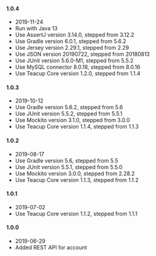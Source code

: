 #### 1.0.4
- 2019-11-24
- Run with Java 13
- Use AssertJ version 3.14.0, stepped from 3.12.2
- Use Gradle version 6.0.1, stepped from 5.6.2
- Use Jersey version 2.29.1, stepped from 2.29
- Use JSON version 20190722, stepped from 20180813
- Use JUnit version 5.6.0-M1, stepped from 5.5.2
- Use MySQL connector 8.0.18, stepped from 8.0.16
- Use Teacup Core version 1.2.0, stepped from 1.1.4
#### 1.0.3
- 2019-10-12
- Use Gradle version 5.6.2, stepped from 5.6
- Use JUnit version 5.5.2, stepped from 5.5.1
- Use Mockito version 3.1.0, stepped from 3.0.0
- Use Teacup Core version 1.1.4, stepped from 1.1.3
#### 1.0.2
- 2019-08-17
- Use Gradle version 5.6, stepped from 5.5
- Use JUnit version 5.5.1, stepped from 5.5.0
- Use Mockito version 3.0.0, stepped from 2.28.2
- Use Teacup Core version 1.1.3, stepped from 1.1.2
#### 1.0.1
- 2019-07-02
- Use Teacup Core version 1.1.2, stepped from 1.1.1
#### 1.0.0
- 2019-06-29
- Added REST API for account